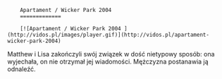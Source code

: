 
        Apartament / Wicker Park 2004 
        =============
        
        [![Apartament / Wicker Park 2004 ](http://vidos.pl/images/player.gif)](http://vidos.pl/apartament-wicker-park-2004)
        
        
 Matthew i Lisa zakończyli swój związek w dość nietypowy sposób: ona wyjechała, on nie otrzymał jej wiadomości. Mężczyzna postanawia ją odnaleźć.
    